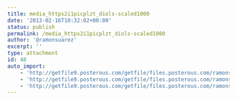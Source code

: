 ```yaml
---
title: media_https2i1picplzt_diols-scaled1000
date: '2013-02-16T10:32:02+00:00'
status: publish
permalink: /media_https2i1picplzt_diols-scaled1000
author: '@ramonsuarez'
excerpt: ''
type: attachment
id: 48
auto_import:
    - 'http://getfile9.posterous.com/getfile/files.posterous.com/ramonsuarez/xmAoxHGlCHlahpwJqqJDCbDleJlaumwovwACxFCbhkCaiDpjxrJcpcpwksIF/media_https2i1picplzt_dIols.jpg.scaled1000.jpg'
    - 'http://getfile9.posterous.com/getfile/files.posterous.com/ramonsuarez/xmAoxHGlCHlahpwJqqJDCbDleJlaumwovwACxFCbhkCaiDpjxrJcpcpwksIF/media_https2i1picplzt_dIols.jpg.scaled1000.jpg'
    - 'http://getfile9.posterous.com/getfile/files.posterous.com/ramonsuarez/xmAoxHGlCHlahpwJqqJDCbDleJlaumwovwACxFCbhkCaiDpjxrJcpcpwksIF/media_https2i1picplzt_dIols.jpg.scaled1000.jpg'
---
```

<!DOCTYPE html PUBLIC "-//W3C//DTD HTML 4.0 Transitional//EN" "http://www.w3.org/TR/REC-html40/loose.dtd">
<?xml encoding="UTF-8">
